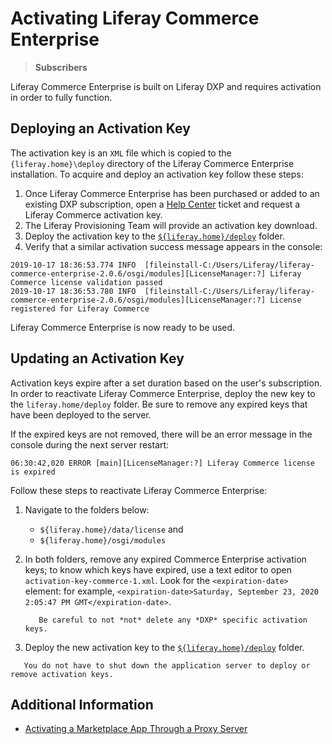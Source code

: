 # Activating Liferay Commerce Enterprise

> **Subscribers**

Liferay Commerce Enterprise is built on Liferay DXP and requires activation in order to fully function.

## Deploying an Activation Key

The activation key is an `XML` file which is copied to the `{liferay.home}\deploy` directory of the Liferay Commerce Enterprise installation. To acquire and deploy an activation key follow these steps:

1. Once Liferay Commerce Enterprise has been purchased or added to an existing DXP subscription, open a [Help Center](https://liferay-support.zendesk.com/agent/) ticket and request a Liferay Commerce activation key.
1. The Liferay Provisioning Team will provide an activation key download.
1. Deploy the activation key to the [`${liferay.home}/deploy`](https://learn.liferay.com/dxp-7.x/installation-and-upgrades/reference/liferay-home.html) folder.
1. Verify that a similar activation success message appears in the console:

```
2019-10-17 18:36:53.774 INFO  [fileinstall-C:/Users/Liferay/liferay-commerce-enterprise-2.0.6/osgi/modules][LicenseManager:?] Liferay Commerce license validation passed
2019-10-17 18:36:53.780 INFO  [fileinstall-C:/Users/Liferay/liferay-commerce-enterprise-2.0.6/osgi/modules][LicenseManager:?] License registered for Liferay Commerce
```

Liferay Commerce Enterprise is now ready to be used.

## Updating an Activation Key

Activation keys expire after a set duration based on the user's subscription. In order to reactivate Liferay Commerce Enterprise, deploy the new key to the `liferay.home/deploy` folder. Be sure to remove any expired keys that have been deployed to the server.

If the expired keys are not removed, there will be an error message in the console during the next server restart:

```
06:30:42,020 ERROR [main][LicenseManager:?] Liferay Commerce license is expired
```

Follow these steps to reactivate Liferay Commerce Enterprise:

1. Navigate to the folders below:

    * `${liferay.home}/data/license` and
    * `${liferay.home}/osgi/modules`

1. In both folders, remove any expired Commerce Enterprise activation keys; to know which keys have expired, use a text editor to open `activation-key-commerce-1.xml`. Look for the `<expiration-date>` element: for example, `<expiration-date>Saturday, September 23, 2020 2:05:47 PM GMT</expiration-date>`.

    ```warning::
       Be careful to not *not* delete any *DXP* specific activation keys.
     ```

1. Deploy the new activation key to the [`${liferay.home}/deploy`](https://learn.liferay.com/dxp-7.x/installation-and-upgrades/reference/liferay-home.html) folder.

```tip::
   You do not have to shut down the application server to deploy or remove activation keys.
```

## Additional Information

* [Activating a Marketplace App Through a Proxy Server](https://help.liferay.com/hc/en-us/articles/360018427391)
